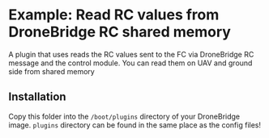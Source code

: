 # Example: Read RC values from DroneBridge RC shared memory

A plugin that uses reads the RC values sent to the FC via DroneBridge RC message and the control module.
You can read them on UAV and ground side from shared memory

## Installation

Copy this folder into the ```/boot/plugins``` directory of your DroneBridge image.
```plugins``` directory can be found in the same place as the config files!
